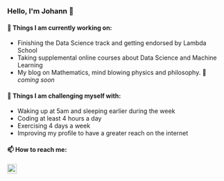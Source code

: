 ### Hello, I'm Johann 👋


#### 🔭 Things I am currently working on: 
- Finishing the Data Science track and getting endorsed by Lambda School
- Taking supplemental online courses about Data Science and Machine Learning 
- My blog on Mathematics, mind blowing physics and philosophy. 🚀 *coming soon*

#### :muscle: Things I am challenging myself with:
- Waking up at 5am and sleeping earlier during the week
- Coding at least 4 hours a day
- Exercising 4 days a week
- Improving my profile to have a greater reach on the internet 

#### 📫 How to reach me:
<a href="https://linktr.ee/Johann_augustine"><img align="left" alt="Johann linktree" width="22px" src="https://www.flaticon.com/svg/static/icons/svg/41/41991.svg"/></a>


<!--
**DataLovecraft/DataLovecraft** is a ✨ _special_ ✨ repository because its `README.md` (this file) appears on your GitHub profile.


